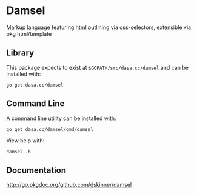 # Damsel

Markup language featuring html outlining via css-selectors, extensible via pkg html/template

## Library

This package expects to exist at `$GOPATH/src/dasa.cc/damsel` and can be installed with:

```
go get dasa.cc/damsel
```

## Command Line

A command line utility can be installed with:

```
go get dasa.cc/damsel/cmd/damsel
```

View help with:

```
damsel -h
```

## Documentation

http://go.pkgdoc.org/github.com/dskinner/damsel
